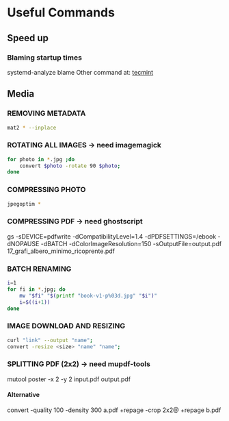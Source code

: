 # Useful Commands

## Speed up
### Blaming startup times
systemd-analyze blame
Other command at: [tecmint](https://www.tecmint.com/systemd-analyze-monitor-linux-bootup-performance)


## Media
### REMOVING METADATA
```sh
mat2 * --inplace
```
### ROTATING ALL IMAGES -> need imagemagick
```sh
for photo in *.jpg ;do
    convert $photo -rotate 90 $photo;
done
```
### COMPRESSING PHOTO
```sh
jpegoptim *
```
### COMPRESSING PDF -> need ghostscript
gs -sDEVICE=pdfwrite -dCompatibilityLevel=1.4 -dPDFSETTINGS=/ebook -dNOPAUSE -dBATCH -dColorImageResolution=150 -sOutputFile=output.pdf 17_grafi_albero_minimo_ricoprente.pdf
### BATCH RENAMING
```sh
i=1
for fi in *.jpg; do
    mv "$fi" "$(printf "book-v1-p%03d.jpg" "$i")"
    i=$((i+1))
done
```

### IMAGE DOWNLOAD AND RESIZING
```sh
curl "link" --output "name";
convert -resize <size> "name" "name";
```

### SPLITTING PDF (2x2) -> need mupdf-tools
mutool poster -x 2 -y 2 input.pdf output.pdf
#### Alternative
convert -quality 100 -density 300 a.pdf +repage -crop 2x2@  +repage b.pdf
